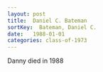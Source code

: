 ```yaml
---
layout: post
title:  Daniel C. Bateman
sortKey:  Bateman, Daniel C.
date:   1988-01-01
categories: class-of-1973
---
```

Danny died in 1988
